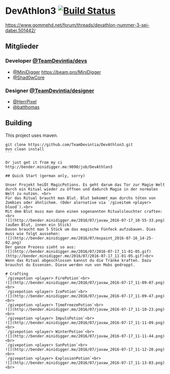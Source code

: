 # DevAthlon3 [![Build Status](http://bender.minidigger.me:9090/job/DevAthlon3/badge/icon)](http://bender.minidigger.me:9090/job/DevAthlon3/)
https://www.gommehd.net/forum/threads/devathlon-nummer-3-sei-dabei.501442/

## Mitglieder

### Developer [@TeamDevintia/devs](https://github.com/orgs/TeamDevintia/teams/devs)

* [@MiniDigger](https://github.com/MiniDigger) https://beam.pro/MiniDigger
* [@Shad0wCore](https://github.com/Shad0wCore)

### Designer [@TeamDevintia/designer](https://github.com/orgs/TeamDevintia/teams/designer)

* [@HerrPixel](https://github.com/HerrPixel)
* [@batthomas](https://github.com/batthomas)


## Building

This project uses maven. 

````
git clone https://github.com/TeamDevintia/DevAthlon3.git
mvn clean install
```

Or just get it from my ci http://bender.minidigger.me:9090/job/DevAthlon3

## Quick Start (german only, sorry)

Unser Projekt heißt MagicPotions. Es geht darum das Tor zur Magie Welt durch ein Ritual wieder zu öffnen und dadurch Magie in der normalen Welt zu nutzen. <br>
Für das Ritual braucht man Blut. Blut bekommt man durchs töten von Zombies oder ähnlichem. (Oder alernative via `/giveitem <player> blood`).<br>
Mit dem Blut muss man dann einen sogenannten Ritualsleuchter craften:<br>
![](http://bender.minidigger.me/2016/07/javaw_2016-07-17_10-55-33.png)
(außen Blut, innen ein Stick)
Davon braucht man 5 Stück um das magische Fünfeck aufzubauen. Dies muss wie folgt aussehen:
![](http://bender.minidigger.me/2016/07/mspaint_2016-07-16_14-25-02.png)
Der ganze Prozess sieht so aus:
![](http://bender.minidigger.me/2016/07/2016-07-17_11-01-05.gif)
(http://bender.minidigger.me/2016/07/2016-07-17_11-01-05.gif)<br>
Wenn das Ritual abgeschlossen kannst du die Tränke kraften. Dazu brauchst du Essenzen. Diese werden nun von Mobs gedroppt. 

# Crafting
`/givepotion <player> FirePotion`<br>
![](http://bender.minidigger.me/2016/07/javaw_2016-07-17_11-09-07.png)<br>
`/givepotion <player> IcePotion`<br>
![](http://bender.minidigger.me/2016/07/javaw_2016-07-17_11-09-47.png)<br>
`/givepotion <player> TimeFreezePotion`<br>
![](http://bender.minidigger.me/2016/07/javaw_2016-07-17_11-10-23.png)<br>
`/givepotion <player> ImpulsPotion`<br>
![](http://bender.minidigger.me/2016/07/javaw_2016-07-17_11-11-09.png)<br>
`/givepotion <player> WinterPotion`<br>
![](http://bender.minidigger.me/2016/07/javaw_2016-07-17_11-11-44.png)<br>
`/givepotion <player> SunPotion`<br>
![](http://bender.minidigger.me/2016/07/javaw_2016-07-17_11-12-20.png)<br>
`/givepotion <player> ExplosionPotion`<br>
![](http://bender.minidigger.me/2016/07/javaw_2016-07-17_11-13-03.png)<br>
